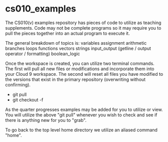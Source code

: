 cs010_examples
==============

The CS010(v) examples repository has pieces of code to utilize as teaching 
supplements. Code may not be complete programs so it may require you to pull the
pieces together into an actual program to execute it.

The general breakdown of topics is:
variables
assignment
arithmetic
branches
loops
functions
vectors
strings
input_output (getline / output operator / formatting)
boolean_logic


Once the workspace is created, you can utilize two terminal commands. The first
will pull all new files or modifications and incorporate them into your
Cloud 9 workspace. The second will reset all files you have modified to the 
versions that exist in the primary repository (overwriting without confirming).

* git pull
* git checkout -f


As the quarter progresses examples may be added for you to utilize or view. You
will utilize the above "git pull" whenever you wish to check and see if there
is anything new for you to "grab".


To go back to the top level home directory we utilize an aliased command "home".